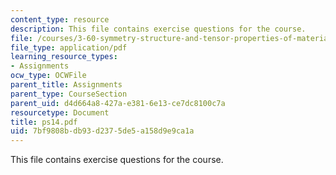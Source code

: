 ```yaml
---
content_type: resource
description: This file contains exercise questions for the course.
file: /courses/3-60-symmetry-structure-and-tensor-properties-of-materials-fall-2005/7bf9808bdb93d2375de5a158d9e9ca1a_ps14.pdf
file_type: application/pdf
learning_resource_types:
- Assignments
ocw_type: OCWFile
parent_title: Assignments
parent_type: CourseSection
parent_uid: d4d664a8-427a-e381-6e13-ce7dc8100c7a
resourcetype: Document
title: ps14.pdf
uid: 7bf9808b-db93-d237-5de5-a158d9e9ca1a
---
```

This file contains exercise questions for the course.


